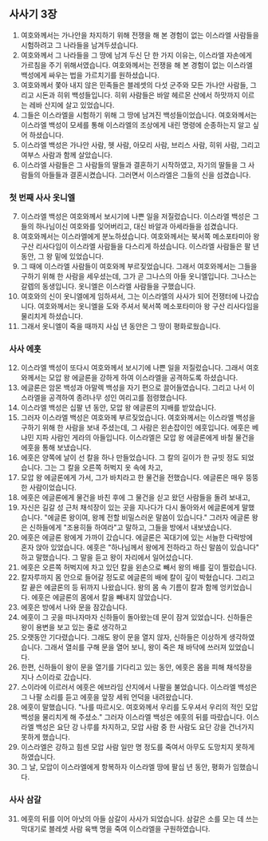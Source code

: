 ## 사사기 3장

1. 여호와께서는 가나안을 차지하기 위해 전쟁을 해 본 경험이 없는 이스라엘 사람들을 시험하려고 그 나라들을 남겨두셨습니다.
2. 여호와께서 그 나라들을 그 땅에 남겨 두신 단 한 가지 이유는, 이스라엘 자손에게 가르침을 주기 위해서였습니다. 여호와께서는 전쟁을 해 본 경험이 없는 이스라엘 백성에게 싸우는 법을 가르치기를 원하셨습니다.
3. 여호와께서 쫓아 내지 않은 민족들은 블레셋의 다섯 군주와 모든 가나안 사람들, 그리고 시돈과 히위 백성들입니다. 히위 사람들은 바알 헤르몬 산에서 하맛까지 이르는 레바 산지에 살고 있었습니다.
4. 그들은 이스라엘을 시험하기 위해 그 땅에 남겨진 백성들이었습니다. 여호와께서는 이스라엘 백성이 모세를 통해 이스라엘의 조상에게 내린 명령에 순종하는지 알고 싶어 하셨습니다.
5. 이스라엘 백성은 가나안 사람, 헷 사람, 아모리 사람, 브리스 사람, 히위 사람, 그리고 여부스 사람과 함께 살았습니다.
6. 이스라엘 사람들은 그 사람들의 딸들과 결혼하기 시작하였고, 자기의 딸들을 그 사람들의 아들들과 결혼시켰습니다. 그러면서 이스라엘은 그들의 신을 섬겼습니다.
### 첫 번째 사사 옷니엘
7. 이스라엘 백성은 여호와께서 보시기에 나쁜 일을 저질렀습니다. 이스라엘 백성은 그들의 하나님이신 여호와를 잊어버리고, 대신 바알과 아세라들을 섬겼습니다.
8. 여호와께서는 이스라엘에게 분노하셨습니다. 여호와께서는 북서쪽 메소포타미아 왕 구산 리사다임이 이스라엘 사람들을 다스리게 하셨습니다. 이스라엘 사람들은 팔 년 동안, 그 왕 밑에 있었습니다.
9. 그 때에 이스라엘 사람들이 여호와께 부르짖었습니다. 그래서 여호와께서는 그들을 구하기 위해 한 사람을 세우셨는데, 그가 곧 그나스의 아들 옷니엘입니다. 그나스는 갈렙의 동생입니다. 옷니엘은 이스라엘 사람들을 구했습니다.
10. 여호와의 신이 옷니엘에게 임하셔서, 그는 이스라엘의 사사가 되어 전쟁터에 나갔습니다. 여호와께서는 옷니엘을 도와 주셔서 북서쪽 메소포타미아 왕 구산 리사다임을 물리치게 하셨습니다.
11. 그래서 옷니엘이 죽을 때까지 사십 년 동안은 그 땅이 평화로웠습니다.
### 사사 에훗
12. 이스라엘 백성이 또다시 여호와께서 보시기에 나쁜 일을 저질렀습니다. 그래서 여호와께서는 모압 왕 에글론을 강하게 하여 이스라엘을 공격하도록 하셨습니다.
13. 에글론은 암몬 백성과 아말렉 백성을 자기 편으로 끌어들였습니다. 그리고 나서 이스라엘을 공격하여 종려나무 성인 여리고를 점령했습니다.
14. 이스라엘 백성은 십팔 년 동안, 모압 왕 에글론의 지배를 받았습니다.
15. 그러자 이스라엘 백성은 여호와께 부르짖었습니다. 여호와께서는 이스라엘 백성을 구하기 위해 한 사람을 보내 주셨는데, 그 사람은 왼손잡이인 에훗입니다. 에훗은 베냐민 지파 사람인 게라의 아들입니다. 이스라엘은 모압 왕 에글론에게 바칠 물건을 에훗을 통해 보냈습니다.
16. 에훗은 양쪽에 날이 선 칼을 하나 만들었습니다. 그 칼의 길이가 한 규빗 정도 되었습니다. 그는 그 칼을 오른쪽 허벅지 옷 속에 차고,
17. 모압 왕 에글론에게 가서, 그가 바치라고 한 물건을 전했습니다. 에글론은 매우 뚱뚱한 사람이었습니다.
18. 에훗은 에글론에게 물건을 바친 후에 그 물건을 싣고 왔던 사람들을 돌려 보내고,
19. 자신은 길갈 성 근처 채석장이 있는 곳을 지나다가 다시 돌아와서 에글론에게 말했습니다. "에글론 왕이여, 왕께 전할 비밀스러운 말씀이 있습니다." 그러자 에글론 왕은 신하들에게 "조용히들 하여라"고 말하고, 그들을 방에서 내보냈습니다.
20. 에훗은 에글론 왕에게 가까이 갔습니다. 에글론은 꼭대기에 있는 서늘한 다락방에 혼자 앉아 있었습니다. 에훗은 "하나님께서 왕에게 전하라고 하신 말씀이 있습니다" 하고 말했습니다. 그 말을 듣고 왕이 자리에서 일어섰습니다.
21. 에훗은 오른쪽 허벅지에 차고 있던 칼을 왼손으로 빼서 왕의 배를 깊이 찔렀습니다.
22. 칼자루까지 몸 안으로 들어갈 정도로 에글론의 배에 칼이 깊이 박혔습니다. 그리고 칼 끝은 에글론의 등 뒤까지 나왔습니다. 왕의 몸 속 기름이 칼과 함께 엉키었습니다. 에훗은 에글론의 몸에서 칼을 빼내지 않았습니다.
23. 에훗은 방에서 나와 문을 잠갔습니다.
24. 에훗이 그 곳을 떠나자마자 신하들이 돌아왔는데 문이 잠겨 있었습니다. 신하들은 왕이 용변을 보고 있는 줄로 생각하고
25. 오랫동안 기다렸습니다. 그래도 왕이 문을 열지 않자, 신하들은 이상하게 생각하였습니다. 그래서 열쇠를 구해 문을 열어 보니, 왕이 죽은 채 바닥에 쓰러져 있었습니다.
26. 한편, 신하들이 왕이 문을 열기를 기다리고 있는 동안, 에훗은 몸을 피해 채석장을 지나 스이라로 갔습니다.
27. 스이라에 이르러서 에훗은 에브라임 산지에서 나팔을 불었습니다. 이스라엘 백성은 그 나팔 소리를 듣고 에훗을 앞장 세워 언덕을 내려왔습니다.
28. 에훗이 말했습니다. "나를 따르시오. 여호와께서 우리를 도우셔서 우리의 적인 모압 백성을 물리치게 해 주셨소." 그러자 이스라엘 백성은 에훗의 뒤를 따랐습니다. 이스라엘 백성은 요단 강 나루를 차지하고, 모압 사람 중 한 사람도 요단 강을 건너가지 못하게 했습니다.
29. 이스라엘은 강하고 힘센 모압 사람 일만 명 정도를 죽여서 아무도 도망치지 못하게 하였습니다.
30. 그 날, 모압이 이스라엘에게 항복하자 이스라엘 땅에 팔십 년 동안, 평화가 임했습니다.
### 사사 삼갈
31. 에훗의 뒤를 이어 아낫의 아들 삼갈이 사사가 되었습니다. 삼갈은 소를 모는 데 쓰는 막대기로 블레셋 사람 육백 명을 죽여 이스라엘을 구원하였습니다.